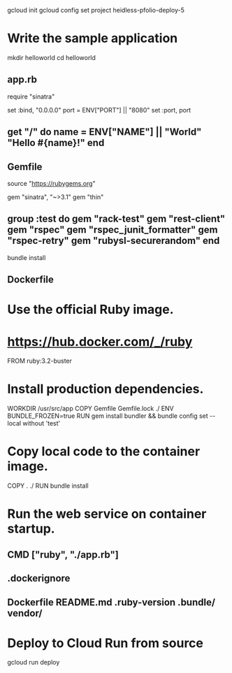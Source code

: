 
gcloud init
 gcloud config set project heidless-pfolio-deploy-5

# Write the sample application
 mkdir helloworld
cd helloworld

app.rb
-
require "sinatra"

set :bind, "0.0.0.0"
port = ENV["PORT"] || "8080"
set :port, port

get "/" do
  name = ENV["NAME"] || "World"
  "Hello #{name}!"
end
-
Gemfile
-
source "https://rubygems.org"

gem "sinatra", "~>3.1"
gem "thin"

group :test do
  gem "rack-test"
  gem "rest-client"
  gem "rspec"
  gem "rspec_junit_formatter"
  gem "rspec-retry"
  gem "rubysl-securerandom"
end
-

bundle install

Dockerfile
-

# Use the official Ruby image.
# https://hub.docker.com/_/ruby
FROM ruby:3.2-buster

# Install production dependencies.
WORKDIR /usr/src/app
COPY Gemfile Gemfile.lock ./
ENV BUNDLE_FROZEN=true
RUN gem install bundler && bundle config set --local without 'test'

# Copy local code to the container image.
COPY . ./
RUN bundle install

# Run the web service on container startup.
CMD ["ruby", "./app.rb"]
-

.dockerignore
-
Dockerfile
README.md
.ruby-version
.bundle/
vendor/
-

# Deploy to Cloud Run from source
gcloud run deploy

